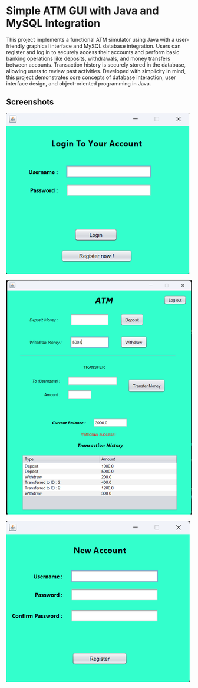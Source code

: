 # Simple ATM GUI with Java and MySQL Integration

This project implements a functional ATM simulator using Java with a user-friendly graphical interface and MySQL database integration. Users can register and log in to securely access their accounts and perform basic banking operations like deposits, withdrawals, and money transfers between accounts. Transaction history is securely stored in the database, allowing users to review past activities. Developed with simplicity in mind, this project demonstrates core concepts of database interaction, user interface design, and object-oriented programming in Java.


## Screenshots

![Screenshot of ATM GUI](images/screenshot1.png)


![Screenshot of ATM GUI](images/screenshot2.png)


![Screenshot of ATM GUI](images/screenshot3.png)
